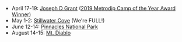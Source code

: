 * April 17-19: [Joseph D Grant](04-17-joseph-d-grant) ([2019 Metrodip Camp of the Year Award Winner](/2019-metrodip-awards/))
* May 1-2: [Stillwater Cove](05-01-stillwater-cove) (We're FULL!)
* June 12-14: [Pinnacles National Park](06-12-pinnacles-national-park)
* August 14-15: [Mt. Diablo](08-14-mt-diablo)
